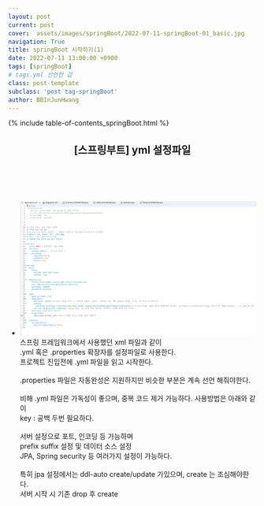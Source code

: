 ```yaml
---
layout: post
current: post
cover:  assets/images/springBoot/2022-07-11-springBoot-01_basic.jpg
navigation: True
title: springBoot 시작하기(1)
date: 2022-07-11 13:00:00 +0900
tags: [springBoot]  
# tags.yml 선언한 값
class: post-template
subclass: 'post tag-springBoot'
author: BBInJunHwang
---
```


{% include table-of-contents_springBoot.html %}
<!-- <div>
<br>
<h2>[스프링부트] yml 설정파일 </h2><br>


<p align = "justify">
<font size=3>
스프링 프레임워크에서 사용했던 xml 파일과 같이 
.yml 혹은 .properties 확장자를 설정파일로 사용한다. 
프로젝트 진입전에 .yml 파일을 읽고 시작한다.

.properties 파일은 자동완성은 지원하지만 비슷한 부분은 계속 선언 해줘야한다.

비해 .yml 파일은 가독성이 좋으며, 중복 코드 제거 가능하다. 사용방법은 아래와 같이
key :  공백 두번 필요하다.

서버 설정으로 포트, 인코딩 등 가능하며
prefix suffix 설정 및 데이터 소스 설정
JPA, Spring security 등 여러가지 설정이 가능하다.

특히 jpa 설정에서는 ddl-auto create/update 가있으며, create 는 조심해야한다.
서버 시작 시 기존 drop 후 create 


<img style="margin-left:0; margin-bottom: 25px;border: 2px outset gray; border-radius:10px;" data-action="zoom" src='{{ "/assets/images/springBoot/springBoot01/ch01_yml_01.PNG" | relative_url }}' alt='absolute'>

</font>
</p>
</div> -->


<div>
    <header>
      <h2 class="title">[스프링부트] yml 설정파일</h2><br>
    </header>
    <div>
      <!-- <h3 class="subTitle"></h3>
      <p> ->  </p> -->
    </div>
    <div class="listWrapper">
      <!-- <span style="font-size: 20px;"></span> -->
      <ul class="imageList">
        <li>
          <div class="area">
            <img data-action="zoom" src="/assets/images/springBoot/springBoot01/ch01_yml_01.PNG" alt='absolute'>
            <div>
              <span>스프링 프레임워크에서 사용했던 xml 파일과 같이 <br>
                    .yml 혹은 .properties 확장자를 설정파일로 사용한다. <br>
                    프로젝트 진입전에 .yml 파일을 읽고 시작한다.<br>
                    <br>
                    .properties 파일은 자동완성은 지원하지만 비슷한 부분은 계속 선언 해줘야한다.<br>
                    <br>
                    비해 .yml 파일은 가독성이 좋으며, 중복 코드 제거 가능하다. 사용방법은 아래와 같이<br>
                    key :  공백 두번 필요하다.<br>
                    <br>
                    서버 설정으로 포트, 인코딩 등 가능하며<br>
                    prefix suffix 설정 및 데이터 소스 설정<br>
                    JPA, Spring security 등 여러가지 설정이 가능하다.<br>
                    <br>
                    특히 jpa 설정에서는 ddl-auto create/update 가있으며, create 는 조심해야한다.<br>
                    서버 시작 시 기존 drop 후 create </span>
            </div>
          </div>
        </li>
      </ul>
    </div>
  </div> 